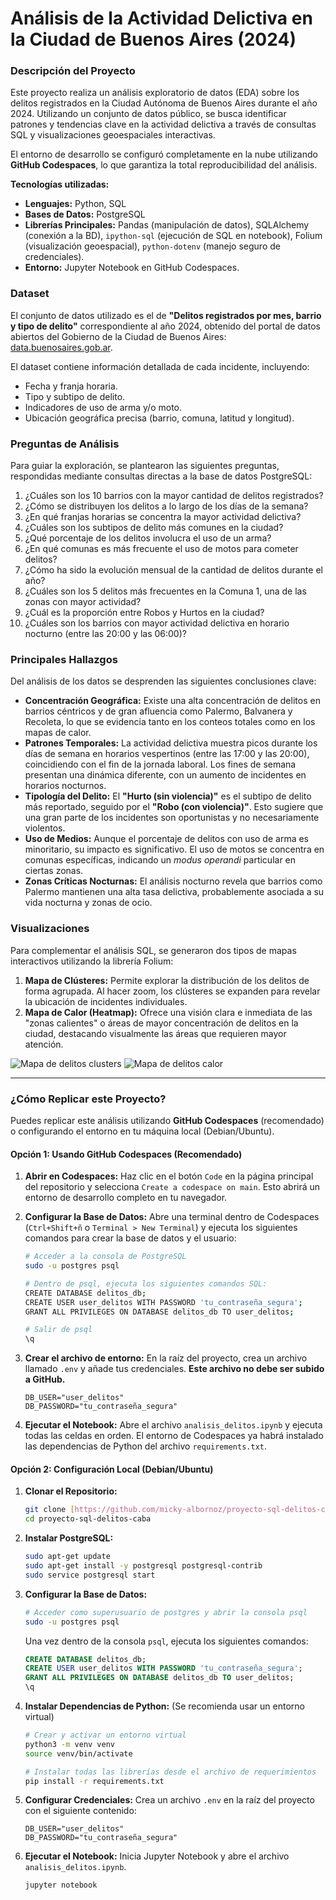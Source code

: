 # Análisis de la Actividad Delictiva en la Ciudad de Buenos Aires (2024)

### Descripción del Proyecto

Este proyecto realiza un análisis exploratorio de datos (EDA) sobre los delitos registrados en la Ciudad Autónoma de Buenos Aires durante el año 2024. Utilizando un conjunto de datos público, se busca identificar patrones y tendencias clave en la actividad delictiva a través de consultas SQL y visualizaciones geoespaciales interactivas.

El entorno de desarrollo se configuró completamente en la nube utilizando **GitHub Codespaces**, lo que garantiza la total reproducibilidad del análisis.

**Tecnologías utilizadas:**

* **Lenguajes:** Python, SQL
* **Bases de Datos:** PostgreSQL
* **Librerías Principales:** Pandas (manipulación de datos), SQLAlchemy (conexión a la BD), `ipython-sql` (ejecución de SQL en notebook), Folium (visualización geoespacial), `python-dotenv` (manejo seguro de credenciales).
* **Entorno:** Jupyter Notebook en GitHub Codespaces.

### Dataset

El conjunto de datos utilizado es el de **"Delitos registrados por mes, barrio y tipo de delito"** correspondiente al año 2024, obtenido del portal de datos abiertos del Gobierno de la Ciudad de Buenos Aires: [data.buenosaires.gob.ar](https://data.buenosaires.gob.ar/).

El dataset contiene información detallada de cada incidente, incluyendo:

* Fecha y franja horaria.
* Tipo y subtipo de delito.
* Indicadores de uso de arma y/o moto.
* Ubicación geográfica precisa (barrio, comuna, latitud y longitud).

### Preguntas de Análisis

Para guiar la exploración, se plantearon las siguientes preguntas, respondidas mediante consultas directas a la base de datos PostgreSQL:

1.  ¿Cuáles son los 10 barrios con la mayor cantidad de delitos registrados?
2.  ¿Cómo se distribuyen los delitos a lo largo de los días de la semana?
3.  ¿En qué franjas horarias se concentra la mayor actividad delictiva?
4.  ¿Cuáles son los subtipos de delito más comunes en la ciudad?
5.  ¿Qué porcentaje de los delitos involucra el uso de un arma?
6.  ¿En qué comunas es más frecuente el uso de motos para cometer delitos?
7.  ¿Cómo ha sido la evolución mensual de la cantidad de delitos durante el año?
8.  ¿Cuáles son los 5 delitos más frecuentes en la Comuna 1, una de las zonas con mayor actividad?
9.  ¿Cuál es la proporción entre Robos y Hurtos en la ciudad?
10. ¿Cuáles son los barrios con mayor actividad delictiva en horario nocturno (entre las 20:00 y las 06:00)?

### Principales Hallazgos

Del análisis de los datos se desprenden las siguientes conclusiones clave:

* **Concentración Geográfica:** Existe una alta concentración de delitos en barrios céntricos y de gran afluencia como Palermo, Balvanera y Recoleta, lo que se evidencia tanto en los conteos totales como en los mapas de calor.
* **Patrones Temporales:** La actividad delictiva muestra picos durante los días de semana en horarios vespertinos (entre las 17:00 y las 20:00), coincidiendo con el fin de la jornada laboral. Los fines de semana presentan una dinámica diferente, con un aumento de incidentes en horarios nocturnos.
* **Tipología del Delito:** El **"Hurto (sin violencia)"** es el subtipo de delito más reportado, seguido por el **"Robo (con violencia)"**. Esto sugiere que una gran parte de los incidentes son oportunistas y no necesariamente violentos.
* **Uso de Medios:** Aunque el porcentaje de delitos con uso de arma es minoritario, su impacto es significativo. El uso de motos se concentra en comunas específicas, indicando un *modus operandi* particular en ciertas zonas.
* **Zonas Críticas Nocturnas:** El análisis nocturno revela que barrios como Palermo mantienen una alta tasa delictiva, probablemente asociada a su vida nocturna y zonas de ocio.

### Visualizaciones

Para complementar el análisis SQL, se generaron dos tipos de mapas interactivos utilizando la librería Folium:

1.  **Mapa de Clústeres:** Permite explorar la distribución de los delitos de forma agrupada. Al hacer zoom, los clústeres se expanden para revelar la ubicación de incidentes individuales.
2.  **Mapa de Calor (Heatmap):** Ofrece una visión clara e inmediata de las "zonas calientes" o áreas de mayor concentración de delitos en la ciudad, destacando visualmente las áreas que requieren mayor atención.

![Mapa de delitos clusters](https://github.com/micky-albornoz/proyecto-sql-delitos-caba/blob/main/images/mapa_delitos_clusters.png)
![Mapa de delitos calor](https://github.com/micky-albornoz/proyecto-sql-delitos-caba/blob/main/images/mapa_delitos_calor.png)

---

### ¿Cómo Replicar este Proyecto?

Puedes replicar este análisis utilizando **GitHub Codespaces** (recomendado) o configurando el entorno en tu máquina local (Debian/Ubuntu).

#### Opción 1: Usando GitHub Codespaces (Recomendado)

1.  **Abrir en Codespaces:** Haz clic en el botón `Code` en la página principal del repositorio y selecciona `Create a codespace on main`. Esto abrirá un entorno de desarrollo completo en tu navegador.

2.  **Configurar la Base de Datos:** Abre una terminal dentro de Codespaces (`Ctrl+Shift+ñ` o `Terminal > New Terminal`) y ejecuta los siguientes comandos para crear la base de datos y el usuario:
    ```bash
    # Acceder a la consola de PostgreSQL
    sudo -u postgres psql

    # Dentro de psql, ejecuta los siguientes comandos SQL:
    CREATE DATABASE delitos_db;
    CREATE USER user_delitos WITH PASSWORD 'tu_contraseña_segura';
    GRANT ALL PRIVILEGES ON DATABASE delitos_db TO user_delitos;

    # Salir de psql
    \q
    ```

3.  **Crear el archivo de entorno:** En la raíz del proyecto, crea un archivo llamado `.env` y añade tus credenciales. **Este archivo no debe ser subido a GitHub.**
    ```env
    DB_USER="user_delitos"
    DB_PASSWORD="tu_contraseña_segura"
    ```

4.  **Ejecutar el Notebook:** Abre el archivo `analisis_delitos.ipynb` y ejecuta todas las celdas en orden. El entorno de Codespaces ya habrá instalado las dependencias de Python del archivo `requirements.txt`.

#### Opción 2: Configuración Local (Debian/Ubuntu)

1.  **Clonar el Repositorio:**
    ```bash
    git clone [https://github.com/micky-albornoz/proyecto-sql-delitos-caba.git](https://github.com/micky-albornoz/proyecto-sql-delitos-caba.git)
    cd proyecto-sql-delitos-caba
    ```

2.  **Instalar PostgreSQL:**
    ```bash
    sudo apt-get update
    sudo apt-get install -y postgresql postgresql-contrib
    sudo service postgresql start
    ```

3.  **Configurar la Base de Datos:**
    ```bash
    # Acceder como superusuario de postgres y abrir la consola psql
    sudo -u postgres psql
    ```
    Una vez dentro de la consola `psql`, ejecuta los siguientes comandos:
    ```sql
    CREATE DATABASE delitos_db;
    CREATE USER user_delitos WITH PASSWORD 'tu_contraseña_segura';
    GRANT ALL PRIVILEGES ON DATABASE delitos_db TO user_delitos;
    \q
    ```

4.  **Instalar Dependencias de Python:** (Se recomienda usar un entorno virtual)
    ```bash
    # Crear y activar un entorno virtual
    python3 -m venv venv
    source venv/bin/activate

    # Instalar todas las librerías desde el archivo de requerimientos
    pip install -r requirements.txt
    ```

5.  **Configurar Credenciales:** Crea un archivo `.env` en la raíz del proyecto con el siguiente contenido:
    ```env
    DB_USER="user_delitos"
    DB_PASSWORD="tu_contraseña_segura"
    ```

6.  **Ejecutar el Notebook:** Inicia Jupyter Notebook y abre el archivo `analisis_delitos.ipynb`.
    ```bash
    jupyter notebook
    ```
